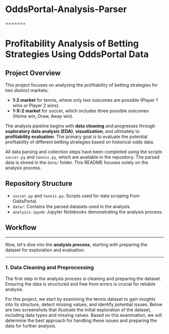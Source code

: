# OddsPortal-Analysis-Parser
=======
# **Profitability Analysis of Betting Strategies Using OddsPortal Data**

## **Project Overview**
This project focuses on analyzing the profitability of betting strategies for two distinct markets:
- **1-2 market** for tennis, where only two outcomes are possible (Player 1 wins or Player 2 wins).
- **1-X-2 market** for soccer, which includes three possible outcomes (Home win, Draw, Away win).

The analysis pipeline begins with **data cleaning** and progresses through **exploratory data analysis (EDA)**, **visualization**, and ultimately to **profitability evaluation**. The primary goal is to evaluate the potential profitability of different betting strategies based on historical odds data.

All data parsing and collection steps have been completed using the scripts `soccer.py` and `tennis.py`, which are available in the repository. The parsed data is stored in the `data/` folder. This README focuses solely on the analysis process.

## **Repository Structure**
- `soccer.py` and `tennis.py`: Scripts used for data scraping from OddsPortal.
- `data/`: Contains the parsed datasets used in the analysis.
- `analysis.ipynb`: Jupyter Notebooks demonstrating the analysis process.

## **Workflow**

---

Now, let's dive into the **analysis process**, starting with preparing the dataset for exploration and evaluation. 

---

### **1. Data Cleaning and Preprocessing**
The first step in the analysis process is cleaning and preparing the dataset. Ensuring the data is structured and free from errors is crucial for reliable analysis. 

For this project, we start by examining the tennis dataset to gain insights into its structure, detect missing values, and identify potential issues. Below are two screenshots that illustrate the initial exploration of the dataset, including data types and missing values. Based on this examination, we will determine the best approach for handling these issues and preparing the data for further analysis.

